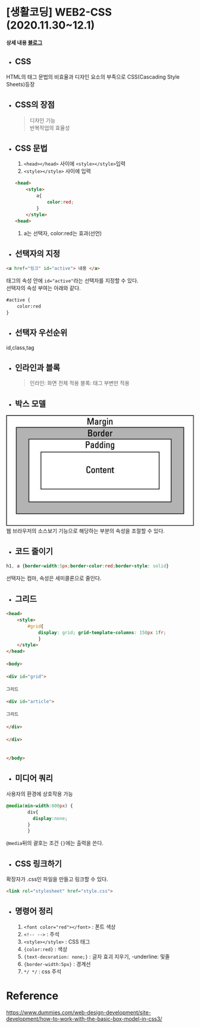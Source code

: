 # [생활코딩] WEB2-CSS (2020.11.30~12.1)  

**상세 내용 [블로그](https://greedysiru.tistory.com/4?category=860706)**
  
* ## CSS  
HTML의 태그 문법의 비효율과 디자인 요소의 부족으로 CSS(Cascading Style Sheets)등장
* ## CSS의 장점
  > 디자인 기능  
  > 반복작업의 효율성  
* ## CSS 문법
  1. `<head></head>` 사이에 `<style></style>`입력  
  1. `<style></style>` 사이에 입력
    ```html
    <head>
        <style>
            a{
                color:red;
            }
        </style>
    <head>
    ```  
  1. a는 선택자, color:red는 효과(선언)  
* ## 선택자의 지정  
```html
<a href="링크" id="active"> 내용 </a>
```  
태그의 속성 안에 `id="active"`라는 선택자를 지정할 수 있다.  
선택자의 속성 부여는 아래와 같다.
```html
#active { 
    color:red
}
```  
* ## 선택자 우선순위  
id,class,tag  

* ## 인라인과 블록
    >인라인: 화면 전체 적용
    >블록: 태그 부변만 적용

* ## 박스 모델
![Boxmodel](/ETC/images/Boxmodel.jpg)  
웹 브라우저의 소스보기 기능으로 해당하는 부분의 속성을 조절할 수 있다.

* ## 코드 줄이기
```css
h1, a {border-width:5px;border-color:red;border-style: solid}
```
선택자는 컴마, 속성은 세미콜론으로 줄인다.

* ## 그리드
```html
<head>
    <style>
        #grid{ 
            display: grid; grid-template-columns: 150px 1fr; 
            }
    </style>
</head>
 
<body>
 
<div id="grid">

그리드

<div id="article">

그리드

</div>

</div>

 
</body>
```
* ## 미디어 쿼리
사용자의 환경에 상호작용 가능
```css
@media(min-width:800px) {
        div{
          display:none;
        }
        }
```
`@media`뒤의 괄호는 조건 `{}`에는 출력을 쓴다.
* ## CSS 링크하기
확장자가 .css인 파일을 만들고 링크할 수 있다.
```html
<link rel="stylesheet" href="style.css">
```
* ## 명령어 정리
  1. `<font color="red"></font>` : 폰트 색상  
  1. `<!-- -->` : 주석  
  1. `<style></style>` : CSS 태그  
  1. `{color:red}` : 색상  
  1. `{text-decoration: none;}` : 글자 효괴 지우기, -underline: 및줄  
  1. `{border-width:5px}` : 경계선  
  1. `*/ */` : css 주석




# Reference
https://www.dummies.com/web-design-development/site-development/how-to-work-with-the-basic-box-model-in-css3/